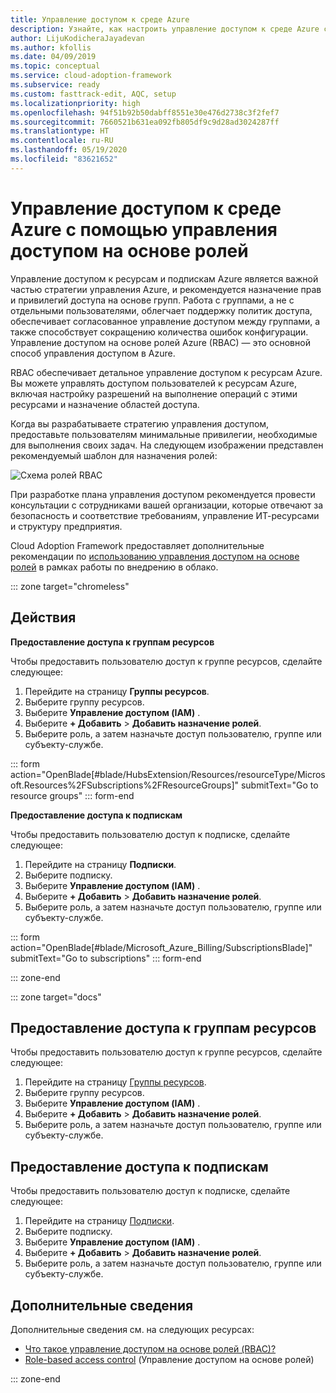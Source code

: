 ```yaml
---
title: Управление доступом к среде Azure
description: Узнайте, как настроить управление доступом к среде Azure с помощью управления доступом на основе ролей (RBAC).
author: LijuKodicheraJayadevan
ms.author: kfollis
ms.date: 04/09/2019
ms.topic: conceptual
ms.service: cloud-adoption-framework
ms.subservice: ready
ms.custom: fasttrack-edit, AQC, setup
ms.localizationpriority: high
ms.openlocfilehash: 94f51b92b50dabff8551e30e476d2738c3f2fef7
ms.sourcegitcommit: 7660521b631ea092fb805df9c9d28ad3024287ff
ms.translationtype: HT
ms.contentlocale: ru-RU
ms.lasthandoff: 05/19/2020
ms.locfileid: "83621652"
---
```

<!-- cSpell:ignore LijuKodicheraJayadevan -->

# <a name="manage-access-to-your-azure-environment-with-role-based-access-control"></a>Управление доступом к среде Azure с помощью управления доступом на основе ролей

Управление доступом к ресурсам и подпискам Azure является важной частью стратегии управления Azure, и рекомендуется назначение прав и привилегий доступа на основе групп. Работа с группами, а не с отдельными пользователями, облегчает поддержку политик доступа, обеспечивает согласованное управление доступом между группами, а также способствует сокращению количества ошибок конфигурации. Управление доступом на основе ролей Azure (RBAC) — это основной способ управления доступом в Azure.

RBAC обеспечивает детальное управление доступом к ресурсам Azure. Вы можете управлять доступом пользователей к ресурсам Azure, включая настройку разрешений на выполнение операций с этими ресурсами и назначение областей доступа.

Когда вы разрабатываете стратегию управления доступом, предоставьте пользователям минимальные привилегии, необходимые для выполнения своих задач. На следующем изображении представлен рекомендуемый шаблон для назначения ролей:

![Схема ролей RBAC](./media/manage-access/role-examples.png)

При разработке плана управления доступом рекомендуется провести консультации с сотрудниками вашей организации, которые отвечают за безопасность и соответствие требованиям, управление ИТ-ресурсами и структуру предприятия.

Cloud Adoption Framework предоставляет дополнительные рекомендации по [использованию управления доступом на основе ролей](../considerations/roles.md) в рамках работы по внедрению в облако.

::: zone target="chromeless"

## <a name="actions"></a>Действия

**Предоставление доступа к группам ресурсов**

Чтобы предоставить пользователю доступ к группе ресурсов, сделайте следующее:

1. Перейдите на страницу **Группы ресурсов**.
1. Выберите группу ресурсов.
1. Выберите **Управление доступом (IAM)** .
1. Выберите **+ Добавить** > **Добавить назначение ролей**.
1. Выберите роль, а затем назначьте доступ пользователю, группе или субъекту-службе.

::: form action="OpenBlade[#blade/HubsExtension/Resources/resourceType/Microsoft.Resources%2FSubscriptions%2FResourceGroups]" submitText="Go to resource groups" ::: form-end

**Предоставление доступа к подпискам**

Чтобы предоставить пользователю доступ к подписке, сделайте следующее:

1. Перейдите на страницу **Подписки**.
1. Выберите подписку.
1. Выберите **Управление доступом (IAM)** .
1. Выберите **+ Добавить** > **Добавить назначение ролей**.
1. Выберите роль, а затем назначьте доступ пользователю, группе или субъекту-службе.

::: form action="OpenBlade[#blade/Microsoft_Azure_Billing/SubscriptionsBlade]" submitText="Go to subscriptions" ::: form-end

::: zone-end

::: zone target="docs"

## <a name="grant-resource-group-access"></a>Предоставление доступа к группам ресурсов

Чтобы предоставить пользователю доступ к группе ресурсов, сделайте следующее:

1. Перейдите на страницу [Группы ресурсов](https://portal.azure.com/#blade/HubsExtension/BrowseResourceGroups).
1. Выберите группу ресурсов.
1. Выберите **Управление доступом (IAM)** .
1. Выберите **+ Добавить** > **Добавить назначение ролей**.
1. Выберите роль, а затем назначьте доступ пользователю, группе или субъекту-службе.

## <a name="grant-subscription-access"></a>Предоставление доступа к подпискам

Чтобы предоставить пользователю доступ к подписке, сделайте следующее:

1. Перейдите на страницу [Подписки](https://portal.azure.com/#blade/Microsoft_Azure_Billing/SubscriptionsBlade).
1. Выберите подписку.
1. Выберите **Управление доступом (IAM)** .
1. Выберите **+ Добавить** > **Добавить назначение ролей**.
1. Выберите роль, а затем назначьте доступ пользователю, группе или субъекту-службе.

## <a name="learn-more"></a>Дополнительные сведения

Дополнительные сведения см. на следующих ресурсах:

- [Что такое управление доступом на основе ролей (RBAC)?](https://docs.microsoft.com/azure/role-based-access-control/overview)
- [Role-based access control](../considerations/roles.md) (Управление доступом на основе ролей)

::: zone-end
